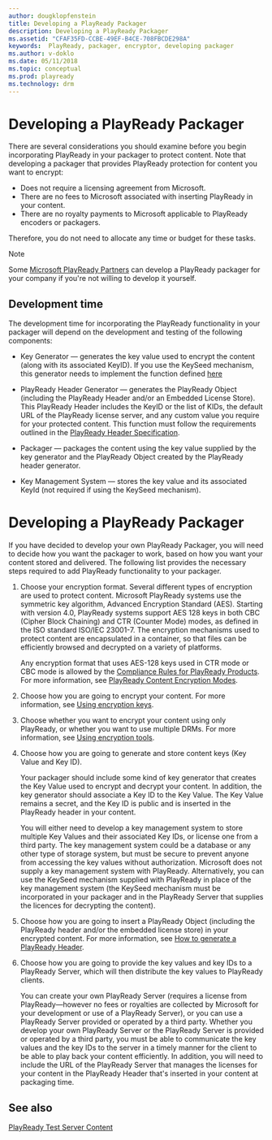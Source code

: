 ```yaml
---
author: dougklopfenstein
title: Developing a PlayReady Packager
description: Developing a PlayReady Packager
ms.assetid: "CFAF35FD-CCBE-49EF-B4CE-708FBCDE298A"
keywords:  PlayReady, packager, encryptor, developing packager
ms.author: v-doklo
ms.date: 05/11/2018
ms.topic: conceptual
ms.prod: playready
ms.technology: drm
---
```


# Developing a PlayReady Packager 

There are several considerations you should examine before you begin incorporating PlayReady in your packager to protect content. Note that developing a packager that provides PlayReady protection for content you want to encrypt:

* Does not require a licensing agreement from Microsoft. 
* There are no fees to Microsoft associated with inserting PlayReady in your content.
* There are no royalty payments to Microsoft applicable to PlayReady encoders or packagers.

Therefore, you do not need to allocate any time or budget for these tasks.

>[!NOTE]
>Some [Microsoft PlayReady Partners](https://www.microsoft.com/playready/partners/) can develop a PlayReady packager for your company if you're not willing to develop it yourself.

## Development time

The development time for incorporating the PlayReady functionality in your packager will depend on the development and testing of the following components:

* Key Generator &mdash; generates the key value used to encrypt the content (along with its associated KeyID). If you use the KeySeed mechanism, this generator needs to implement the function defined [here](../Specifications/playready-header-specification?branch=master#7-content-key-seed-algorithm)

* PlayReady Header Generator &mdash; generates the PlayReady Object (including the PlayReady Header and/or an Embedded License Store). This PlayReady Header includes the KeyID or the list of KIDs, the default URL of the PlayReady license server, and any custom value you require for your protected content. This function must follow the requirements outlined in the [PlayReady Header Specification](../Specifications/playready-header-specification.md).

* Packager &mdash; packages the content using the key value supplied by the key generator and the PlayReady Object created by the PlayReady header generator.

* Key Management System &mdash; stores the key value and its associated KeyId (not required if using the KeySeed mechanism).


# Developing a PlayReady Packager

If you have decided to develop your own PlayReady Packager, you will need to decide how you want the packager to work, based on how you want your content stored and delivered. The following list provides the necessary steps required to add PlayReady functionality to your packager.

1. Choose your encryption format. Several different types of encryption are used to protect content. Microsoft PlayReady systems use the symmetric key algorithm, Advanced Encryption Standard (AES). Starting with version 4.0, PlayReady systems support AES 128 keys in both CBC (Cipher Block Chaining) and CTR (Counter Mode) modes, as defined in the ISO standard ISO/IEC 23001-7. The encryption mechanisms used to protect content are encapsulated in a container, so that files can be efficiently browsed and decrypted on a variety of platforms. 

   Any encryption format that uses AES-128 keys used in CTR mode or CBC mode is allowed by the [Compliance Rules for PlayReady Products](https://www.microsoft.com/playready/licensing/compliance/). For more information, see [PlayReady Content Encryption Modes](content-encryption-modes.md).

2. Choose how you are going to encrypt your content. For more information, see [Using encryption keys](content-packaging-and-delivery.md#using-encryption-keys).

3. Choose whether you want to encrypt your content using only PlayReady, or whether you want to use multiple DRMs. For more information, see [Using encryption tools](content-packaging-and-delivery.md#using-encryption-tools).

4. Choose how you are going to generate and store content keys (Key Value and Key ID). 

   Your packager should include some kind of key generator that creates the Key Value used to encrypt and decrypt your content. In addition, the key generator should associate a Key ID to the Key Value. The Key Value remains a secret, and the Key ID is public and is inserted in the PlayReady header in your content.

   You will either need to develop a key management system to store multiple Key Values and their associated Key IDs, or license one from a third party. The key management system could be a database or any other type of storage system, but must be secure to prevent anyone from accessing the key values without authorization. Microsoft does not supply a key management system with PlayReady. Alternatively, you can use the KeySeed mechanism supplied with PlayReady in place of the key management system (the KeySeed mechanism must be incorporated in your packager and in the PlayReady Server that supplies the licences for decrypting the content).

5. Choose how you are going to insert a PlayReady Object (including the PlayReady header and/or the embedded license store) in your encrypted content. For more information, see [How to generate a PlayReady Header](how-to-generate-playready-header.md).

6. Choose how you are going to provide the key values and key IDs to a PlayReady Server, which will then distribute the key values to PlayReady clients. 

    You can create your own PlayReady Server (requires a license from PlayReady&mdash;however no fees or royalties are collected by Microsoft for your development or use of a PlayReady Server), or you can use a PlayReady Server provided or operated by a third party. Whether you develop your own PlayReady Server or the PlayReady Server is provided or operated by a third party, you must be able to communicate the key values and the key IDs to the server in a timely manner for the client to be able to play back your content efficiently. In addition, you will need to include the URL of the PlayReady Server that manages the licenses for your content in the PlayReady Header that's inserted in your content at packaging time.

## See also
[PlayReady Test Server Content](http://test.playready.microsoft.com/)
